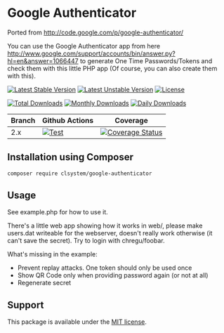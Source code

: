 # Google Authenticator

Ported from http://code.google.com/p/google-authenticator/

You can use the Google Authenticator app from here
http://www.google.com/support/accounts/bin/answer.py?hl=en&answer=1066447
to generate One Time Passwords/Tokens and check them with this little
PHP app (Of course, you can also create them with this).

[![Latest Stable Version](https://poser.pugx.org/clsystem/google-authenticator/v/stable)](https://packagist.org/packages/clsystem/google-authenticator)
[![Latest Unstable Version](https://poser.pugx.org/clsystem/google-authenticator/v/unstable)](https://packagist.org/packages/clsystem/google-authenticator)
[![License](https://poser.pugx.org/clsystem/google-authenticator/license)](https://packagist.org/packages/clsystem/google-authenticator)

[![Total Downloads](https://poser.pugx.org/clsystem/google-authenticator/downloads)](https://packagist.org/packages/clsystem/google-authenticator)
[![Monthly Downloads](https://poser.pugx.org/clsystem/google-authenticator/d/monthly)](https://packagist.org/packages/clsystem/google-authenticator)
[![Daily Downloads](https://poser.pugx.org/clsystem/google-authenticator/d/daily)](https://packagist.org/packages/clsystem/google-authenticator)

Branch | Github Actions | Coverage |
------ | -------------- | -------- |
2.x    | [![Test][test_stable_badge]][test_stable_link]     | [![Coverage Status][coverage_stable_badge]][coverage_stable_link]     |

## Installation using Composer

```bash
composer require clsystem/google-authenticator
```

## Usage

See example.php for how to use it.

There's a little web app showing how it works in web/, please make users.dat
writeable for the webserver, doesn't really work otherwise (it can't save the
secret). Try to login with chregu/foobar.

What's missing in the example:

 * Prevent replay attacks. One token should only be used once
 * Show QR Code only when providing password again (or not at all)
 * Regenerate secret

## Support


This package is available under the [MIT license](LICENSE).

[test_stable_badge]: https://github.com/clsystem/GoogleAuthenticator/workflows/Test/badge.svg?branch=2.x
[test_stable_link]: https://github.com/clsystem/GoogleAuthenticator/actions?query=workflow:test+branch:2.x

[coverage_stable_badge]: https://codecov.io/gh/clsystem/GoogleAuthenticator/branch/2.x/graph/badge.svg
[coverage_stable_link]: https://codecov.io/gh/clsystem/GoogleAuthenticator/branch/2.x
